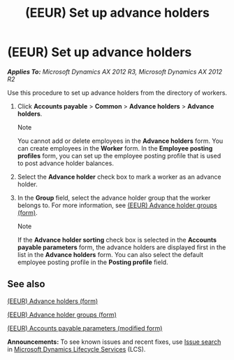 ﻿---
title: (EEUR) Set up advance holders
TOCTitle: (EEUR) Set up advance holders
ms:assetid: 5c3b558d-9bd4-414c-8f5a-958d15a3a11f
ms:mtpsurl: https://technet.microsoft.com/en-us/library/JJ910980(v=AX.60)
ms:contentKeyID: 52075297
ms.date: 04/18/2014
mtps_version: v=AX.60
f1_keywords:
- advance holders
- holders
- set up advance holders
---

# (EEUR) Set up advance holders 


_**Applies To:** Microsoft Dynamics AX 2012 R3, Microsoft Dynamics AX 2012 R2_

Use this procedure to set up advance holders from the directory of workers.

1.  Click **Accounts payable** \> **Common** \> **Advance holders** \> **Advance holders**.
    

    > [!NOTE]
    > <P>You cannot add or delete employees in the <STRONG>Advance holders</STRONG> form. You can create employees in the <STRONG>Worker</STRONG> form. In the <STRONG>Employee posting profiles</STRONG> form, you can set up the employee posting profile that is used to post advance holder balances.</P>



2.  Select the **Advance holder** check box to mark a worker as an advance holder.

3.  In the **Group** field, select the advance holder group that the worker belongs to. For more information, see [(EEUR) Advance holder groups (form)](https://technet.microsoft.com/en-us/library/jj910965\(v=ax.60\)).
    

    > [!NOTE]
    > <P>If the <STRONG>Advance holder sorting</STRONG> check box is selected in the <STRONG>Accounts payable parameters</STRONG> form, the advance holders are displayed first in the list in the <STRONG>Advance holders</STRONG> form. You can also select the default employee posting profile in the <STRONG>Posting profile</STRONG> field.</P>



## See also

[(EEUR) Advance holders (form)](https://technet.microsoft.com/en-us/library/jj910963\(v=ax.60\))

[(EEUR) Advance holder groups (form)](https://technet.microsoft.com/en-us/library/jj910965\(v=ax.60\))

[(EEUR) Accounts payable parameters (modified form)](https://technet.microsoft.com/en-us/library/jj720358\(v=ax.60\))

  
**Announcements:** To see known issues and recent fixes, use [Issue search](http://go.microsoft.com/fwlink/?linkid=389258) in [Microsoft Dynamics Lifecycle Services](http://go.microsoft.com/fwlink/?linkid=306505) (LCS).

